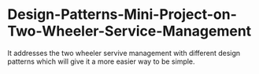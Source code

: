 # Design-Patterns-Mini-Project-on-Two-Wheeler-Service-Management
It addresses the two wheeler servive management with different design patterns which will give it a more easier way to be simple.
